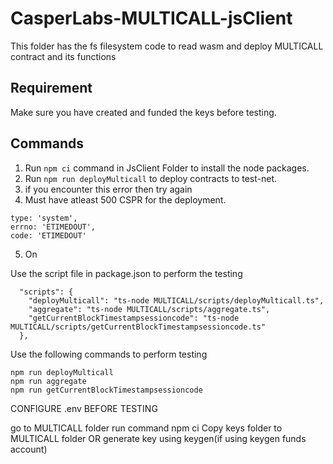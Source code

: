
# CasperLabs-MULTICALL-jsClient

This folder has the fs filesystem code to read wasm and deploy MULTICALL contract and its functions

## Requirement

Make sure you have created and funded the keys before testing.

## Commands

1. Run ```npm ci``` command in JsClient Folder to install the node packages.
2. Run ```npm run deployMulticall``` to deploy contracts to test-net.
3. if you encounter this error then try again 
4. Must have atleast 500 CSPR for the deployment.
  ```
  type: 'system',
  errno: 'ETIMEDOUT',
  code: 'ETIMEDOUT'
  ```
5. On

Use the script file in package.json to perform the testing
```
  "scripts": {
    "deployMulticall": "ts-node MULTICALL/scripts/deployMulticall.ts",
    "aggregate": "ts-node MULTICALL/scripts/aggregate.ts",
    "getCurrentBlockTimestampsessioncode": "ts-node MULTICALL/scripts/getCurrentBlockTimestampsessioncode.ts"
  },
```

Use the following commands to perform testing
```
npm run deployMulticall
npm run aggregate
npm run getCurrentBlockTimestampsessioncode

```

CONFIGURE .env BEFORE TESTING


go to MULTICALL folder
run command npm ci
Copy keys folder to MULTICALL folder OR generate key using keygen(if using keygen funds account)
